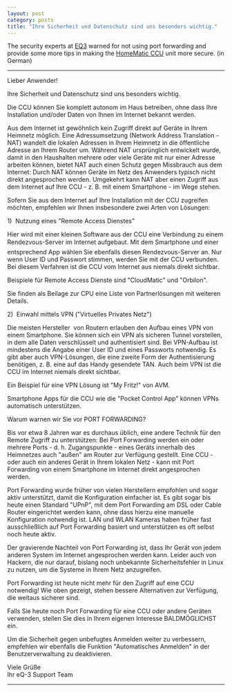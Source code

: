 ```yaml
---
layout: post
category: posts
title: "Ihre Sicherheit und Datenschutz sind uns besonders wichtig."
---
```


The security experts at [EQ3](https://www.eq-3.de/produkte/homematic.html) warned for not using port forwarding and provide some more tips in making the [HomeMatic CCU](https://www.eq-3.de/produkte/homematic/zentralen-und-gateways.html) unit more secure. (in German)

---
Lieber Anwender!

Ihre Sicherheit und Datenschutz sind uns besonders wichtig.

Die CCU können Sie komplett autonom im Haus betreiben, ohne dass Ihre Installation und/oder Daten von Ihnen im Internet bekannt werden.

Aus dem Internet ist gewöhnlich kein Zugriff direkt auf Geräte in Ihrem Heimnetz möglich. Eine Adressumsetzung (Network Address Translation - NAT) wandelt die lokalen Adressen in Ihrem Heimnetz in die öffentliche Adresse an Ihrem Router um. Während NAT ursprünglich entwickelt wurde, damit in den Haushalten mehrere oder viele Geräte mit nur einer Adresse arbeiten können, bietet NAT auch einen Schutz gegen Missbrauch aus dem Internet: Durch NAT können Geräte im Netz des Anwenders typisch nicht direkt angesprochen werden. Umgekehrt kann NAT aber einen Zugriff aus dem Internet auf Ihre CCU - z. B. mit einem Smartphone - im Wege stehen.

Sofern Sie aus dem Internet auf Ihre Installation mit der CCU zugreifen möchten, empfehlen wir Ihnen insbesondere zwei Arten von Lösungen:

1)  Nutzung eines "Remote Access Dienstes"

Hier wird mit einer kleinen Software aus der CCU eine Verbindung zu einem Rendezvous-Server im Internet aufgebaut. Mit dem Smartphone und einer entsprechend App wählen Sie ebenfalls diesen Rendezvous-Server an. Nur wenn User ID und Passwort stimmen, werden Sie mit der CCU verbunden. Bei diesem Verfahren ist die CCU vom Internet aus niemals direkt sichtbar.

Beispiele für Remote Access Dienste sind "CloudMatic" und "Orbilon".

Sie finden als Beilage zur CPU eine Liste von Partnerlösungen mit weiteren Details.

2)  Einwahl mittels VPN ("Virtuelles Privates Netz")

Die meisten Hersteller  von Routern erlauben den Aufbau eines VPN von einem Smartphone. Sie können sich ein VPN als sicheren Tunnel vorstellen, in dem alle Daten verschlüsselt und authentisiert sind. Bei VPN-Aufbau ist mindestens die Angabe einer User ID und eines Passworts notwendig. Es gibt aber auch VPN-Lösungen, die eine zweite Form der Authentisierung benötigen, z. B. eine auf das Handy gesendete TAN. Auch beim VPN ist die CCU im Internet niemals direkt sichtbar.

Ein Beispiel für eine VPN Lösung ist "My Fritz!" von AVM.

Smartphone Apps für die CCU wie die "Pocket Control App" können VPNs automatisch unterstützen.

Warum warnen wir Sie vor PORT FORWARDING?

Bis vor etwa 8 Jahren war es durchaus üblich, eine andere Technik für den Remote Zugriff zu unterstützen: Bei Port Forwarding werden ein oder mehrere Ports - d. h. Zugangspunkte - eines Geräts innerhalb des Heimnetzes auch "außen" am Router zur Verfügung gestellt. Eine CCU - oder auch ein anderes Gerät in Ihrem lokalen Netz - kann mit Port Forwarding von einem Smartphone im Internet direkt angesprochen werden.

Port Forwarding wurde früher von vielen Herstellern empfohlen und sogar aktiv unterstützt, damit die Konfiguration einfacher ist. Es gibt sogar bis heute einen Standard "UPnP", mit dem Port Forwarding am DSL oder Cable Router eingerichtet werden kann, ohne dass hierzu eine manuelle Konfiguration notwendig ist. LAN und WLAN Kameras haben früher fast ausschließlich auf Port Forwarding basiert und unterstützen es oft selbst noch heute aktiv.

Der gravierende Nachteil von Port Forwarding ist, dass Ihr Gerät von jedem anderen System im Internet angesprochen werden kann. Leider auch von Hackern, die nur darauf, bislang noch unbekannte Sicherheitsfehler in Linux zu nutzen, um die Systeme in Ihrem Netz anzugreifen.

Port Forwarding ist heute nicht mehr für den Zugriff auf eine CCU notwendig! Wie oben gezeigt, stehen bessere Alternativen zur Verfügung, die weitaus sicherer sind.

Falls Sie heute noch Port Forwarding für eine CCU oder andere Geräten verwenden, stellen Sie dies in Ihrem eigenen Interesse BALDMÖGLICHST ein.

Um die Sicherheit gegen unbefugtes Anmelden weiter zu verbessern, empfehlen wir ebenfalls die Funktion "Automatisches Anmelden" in der Benutzerverwaltung zu deaktivieren.

Viele Grüße  
Ihr eQ-3 Support Team

---

